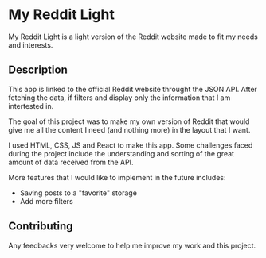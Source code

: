 # My Reddit Light

My Reddit Light is a light version of the Reddit website made to fit my needs and interests.

## Description

This app is linked to the official Reddit website throught the JSON API.
After fetching the data, if filters and display only the information that I am intertested in.

The goal of this project was to make my own version of Reddit that would give me all the content I need (and nothing more) in the layout that I want.

I used HTML, CSS, JS and React to make this app. Some challenges faced during the project include the understanding and sorting of the great amount of data received from the API.

More features that I would like to implement in the future includes:
- Saving posts to a "favorite" storage
- Add more filters 

## Contributing

Any feedbacks very welcome to help me improve my work and this project.
